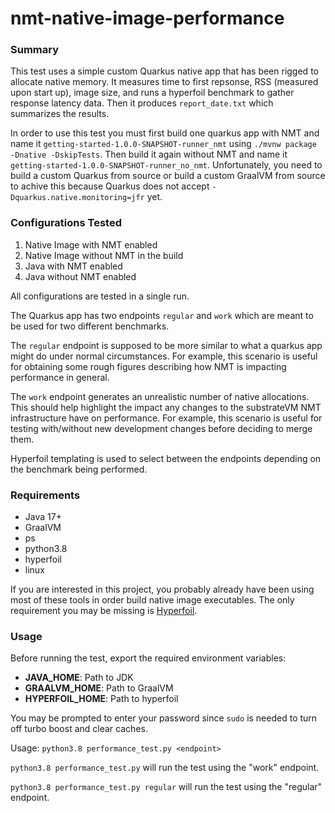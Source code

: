 # nmt-native-image-performance

### Summary
This test uses a simple custom Quarkus native app that has been rigged to allocate native memory. It measures time to first repsonse, RSS (measured upon start up), image size, and runs a hyperfoil benchmark to gather response latency data. Then it produces `report_date.txt` which summarizes the results. 

In order to use this test you must first build one quarkus app with NMT and name it `getting-started-1.0.0-SNAPSHOT-runner_nmt` using `./mvnw package -Dnative -DskipTests`. Then build it again without NMT and name it `getting-started-1.0.0-SNAPSHOT-runner_no_nmt`. Unfortunately, you need to build a custom Quarkus from source or build a custom GraalVM from source to achive this because Quarkus does not accept `-Dquarkus.native.monitoring=jfr` yet. 

### Configurations Tested

1. Native Image with NMT enabled
2. Native Image without NMT in the build
3. Java with NMT enabled
4. Java without NMT enabled


All configurations are tested in a single run.

The Quarkus app has two endpoints `regular` and `work` which are meant to be used for two different benchmarks. 

The `regular` endpoint is supposed to be more similar to what a quarkus app might do under normal circumstances. For example, this scenario is useful for obtaining some rough figures describing how NMT is impacting performance in general. 

The `work` endpoint generates an unrealistic number of native allocations. This should help highlight the impact any changes to the substrateVM NMT infrastructure have on performance. For example, this scenario is useful for testing with/without new development changes before deciding to merge them.

Hyperfoil templating is used to select between the endpoints depending on the benchmark being performed.

### Requirements

- Java 17+
- GraalVM
- ps
- python3.8
- hyperfoil
- linux

If you are interested in this project, you probably already have been using most of these tools in order build native image executables. The only requirement you may be missing is [Hyperfoil](https://hyperfoil.io/).

### Usage
Before running the test, export the required environment variables:
- **JAVA_HOME**:    Path to JDK
- **GRAALVM_HOME**:   Path to GraalVM
- **HYPERFOIL_HOME**:    Path to hyperfoil

You may be prompted to enter your password since `sudo` is needed to turn off turbo boost and clear caches. 

Usage: `python3.8 performance_test.py <endpoint>`

`python3.8 performance_test.py` will run the test using the "work" endpoint.

`python3.8 performance_test.py regular` will run the test using the "regular" endpoint.